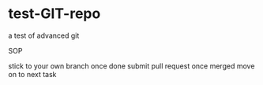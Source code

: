 # test-GIT-repo
a test of advanced git


SOP

stick to your own branch
once done submit pull request
once merged move on to next task

